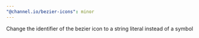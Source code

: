 ```yaml
---
"@channel.io/bezier-icons": minor
---
```


Change the identifier of the bezier icon to a string literal instead of a symbol

